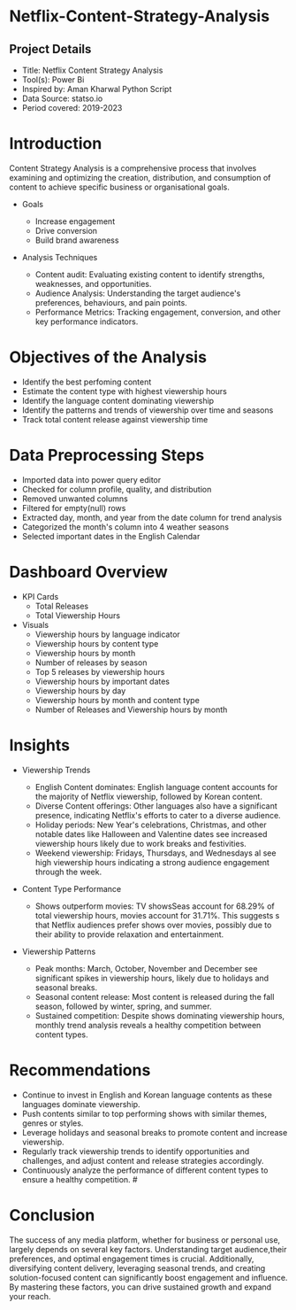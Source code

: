 # Netflix-Content-Strategy-Analysis

## Project Details
- Title: Netflix Content Strategy Analysis 
- Tool(s): Power Bi
- Inspired by: Aman Kharwal Python Script 
- Data Source: statso.io
- Period covered: 2019-2023

# Introduction 
Content Strategy Analysis is a comprehensive process that involves examining and optimizing the creation, distribution, and consumption of content to achieve specific business or organisational goals.

- Goals
   - Increase engagement
   - Drive conversion
   - Build brand awareness

- Analysis Techniques
   - Content audit: Evaluating existing content to identify strengths, weaknesses, and opportunities.
   - Audience Analysis: Understanding the target audience's preferences, behaviours, and pain points.
   - Performance Metrics: Tracking engagement, conversion, and other key performance indicators.

# Objectives of the Analysis 
- Identify the best perfoming content
- Estimate the content type with highest viewership hours
- Identify the language content dominating viewership
- Identify the patterns and trends of viewership over time and seasons
- Track total content release against viewership time

# Data Preprocessing Steps
- Imported data into power query editor
- Checked for column profile, quality, and distribution
- Removed unwanted columns
- Filtered for empty(null) rows
- Extracted day, month, and year from the date column for trend analysis
- Categorized the month's column into 4 weather seasons
- Selected important dates in the English Calendar

# Dashboard Overview

 - KPI Cards
   - Total Releases
   - Total Viewership Hours
 - Visuals
   - Viewership hours by language indicator
   - Viewership hours by content type
   - Viewership hours by month
   - Number of releases by season
   - Top 5 releases by viewership hours
   - Viewership hours by important dates
   - Viewership hours by day
   - Viewership hours by month and content type
   - Number of Releases and Viewership hours by month

# Insights 

- Viewership Trends
   - English Content dominates: English language content accounts for the majority of Netflix viewership, followed by   Korean content.
   - Diverse Content offerings: Other languages also have a significant presence, indicating Netflix's efforts to cater to a diverse audience.
   - Holiday periods: New Year's celebrations, Christmas, and other notable dates like Halloween and Valentine dates see increased viewership hours likely due to work breaks and festivities.
   - Weekend viewership: Fridays, Thursdays, and Wednesdays al see high viewership hours indicating a strong audience engagement through the week.
   
- Content Type Performance
   - Shows outperform movies: TV showsSeas account for 68.29% of total viewership hours, movies account for 31.71%. This suggests s that Netflix audiences prefer shows over movies, possibly due to their ability to provide relaxation and entertainment.
   
- Viewership Patterns
   - Peak months: March, October, November and December see significant spikes in viewership hours, likely due to holidays and seasonal breaks.
   - Seasonal content release: Most content is released during the fall season, followed by winter, spring, and summer.
   - Sustained competition: Despite shows dominating viewership hours, monthly trend analysis reveals a healthy competition between content types.
 
# Recommendations 
  - Continue to invest in English and Korean language contents as these languages dominate viewership.
  - Push contents similar to top performing shows with similar themes, genres or styles.
  - Leverage holidays and seasonal breaks to promote content and increase viewership.
  - Regularly track viewership trends to identify opportunities and challenges, and adjust content and release strategies accordingly.
  - Continuously analyze the performance of different content types to ensure a healthy competition. # 

# Conclusion 
The success of any media platform, whether for business or personal use, largely depends on several key factors. Understanding target audience,their preferences, and optimal engagement times is crucial. Additionally, diversifying content delivery, leveraging seasonal trends, and creating solution-focused content can significantly boost engagement and influence. By mastering these factors, you can drive sustained growth and expand your reach.

